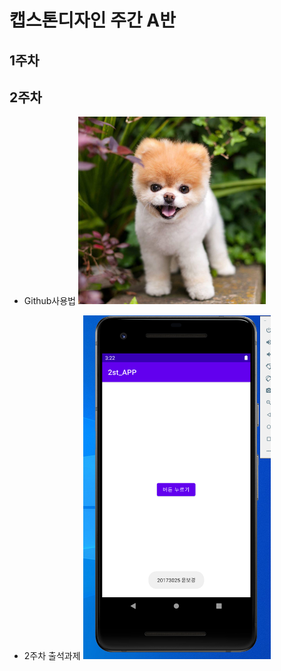 # 캡스톤디자인 주간 A반

## 1주차

## 2주차
- Github사용법
<img width="300" height="300" src="./png/강아지.jpg"></img>

- 2주차 출석과제
<img width="300" height="550" src="./png/2주차과제.png"></img>
